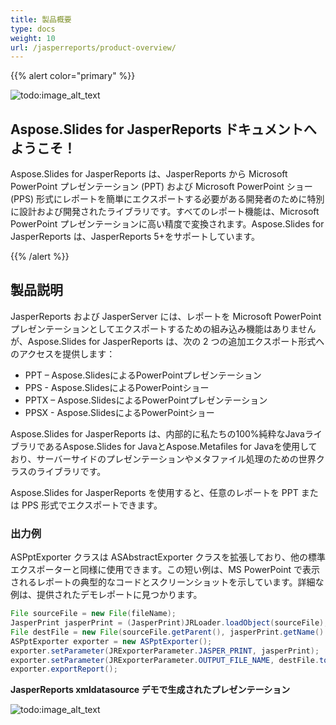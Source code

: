```yaml
---
title: 製品概要
type: docs
weight: 10
url: /jasperreports/product-overview/
---
```


{{% alert color="primary" %}} 

![todo:image_alt_text](product-overview_1.png)

## **Aspose.Slides for JasperReports ドキュメントへようこそ！**
Aspose.Slides for JasperReports は、JasperReports から Microsoft PowerPoint プレゼンテーション (PPT) および Microsoft PowerPoint ショー (PPS) 形式にレポートを簡単にエクスポートする必要がある開発者のために特別に設計および開発されたライブラリです。すべてのレポート機能は、Microsoft PowerPoint プレゼンテーションに高い精度で変換されます。Aspose.Slides for JasperReports は、JasperReports 5+をサポートしています。

{{% /alert %}} 

## **製品説明**
JasperReports および JasperServer には、レポートを Microsoft PowerPoint プレゼンテーションとしてエクスポートするための組み込み機能はありませんが、Aspose.Slides for JasperReports は、次の 2 つの追加エクスポート形式へのアクセスを提供します：

- PPT – Aspose.SlidesによるPowerPointプレゼンテーション
- PPS - Aspose.SlidesによるPowerPointショー
- PPTX – Aspose.SlidesによるPowerPointプレゼンテーション
- PPSX - Aspose.SlidesによるPowerPointショー

Aspose.Slides for JasperReports は、内部的に私たちの100%純粋なJavaライブラリであるAspose.Slides for JavaとAspose.Metafiles for Javaを使用しており、サーバーサイドのプレゼンテーションやメタファイル処理のための世界クラスのライブラリです。

Aspose.Slides for JasperReports を使用すると、任意のレポートを PPT または PPS 形式でエクスポートできます。

### **出力例**
ASPptExporter クラスは ASAbstractExporter クラスを拡張しており、他の標準エクスポーターと同様に使用できます。この短い例は、MS PowerPoint で表示されるレポートの典型的なコードとスクリーンショットを示しています。詳細な例は、提供されたデモレポートに見つかります。

``` java
File sourceFile = new File(fileName); 
JasperPrint jasperPrint = (JasperPrint)JRLoader.loadObject(sourceFile);
File destFile = new File(sourceFile.getParent(), jasperPrint.getName() + ".ppt");
ASPptExporter exporter = new ASPptExporter();
exporter.setParameter(JRExporterParameter.JASPER_PRINT, jasperPrint);
exporter.setParameter(JRExporterParameter.OUTPUT_FILE_NAME, destFile.toString());
exporter.exportReport();
```

**JasperReports xmldatasource デモで生成されたプレゼンテーション** 

![todo:image_alt_text](product-overview_2.png)